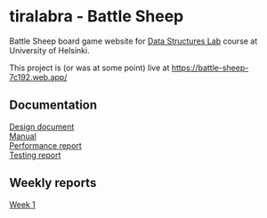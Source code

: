 # tiralabra - Battle Sheep

Battle Sheep board game website for
[Data Structures Lab](https://tiralabra.github.io/2022_p1/en/) course at
University of Helsinki.

This project is (or was at some point) live at
https://battle-sheep-7c192.web.app/

## Documentation

[Design document](./docs/design.md)  
[Manual](./docs/manual.md)  
[Performance report](./docs/performance.md)  
[Testing report](./docs/testing.md)

## Weekly reports

[Week 1](./docs/week1_report.md)
